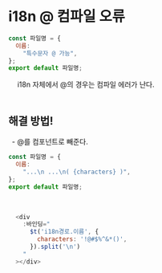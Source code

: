 
# i18n @ 컴파일 오류
```javascript
const 파일명 = {
  이름:
    "특수문자 @ 가능",
};
export default 파일명;
```

&emsp; i18n 자체에서 @의 경우는 컴파일 에러가 난다.<br><br>

## 해결 방법!<br>
&ensp;- @를 컴포넌트로 빼준다.

```javascript
const 파일명 = {
  이름:
    "...\n ...\n( {characters} )",
};
export default 파일명;
```
<br>

```javascript
  <div
    :바인딩="
      $t('i18n경로.이름', {
        characters: '!@#$%^&*()',
      }).split('\n')
    "
  ></div>
```
